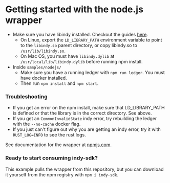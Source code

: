 # Getting started with the node.js wrapper

* Make sure you have libindy installed. Checkout the guides [here](https://github.com/hyperledger/indy-sdk/tree/master/doc).
    * On Linux, export the `LD_LIBRARY_PATH` environment variable to point to the `libindy.so` parent directory, or copy libindy.so to `/usr/lib/libindy.so`.
    * On Mac OS, you must have `libindy.dylib` at `/usr/local/lib/libindy.dylib` before running npm install.
* Inside `samples/nodejs/`
    * Make sure you have a running ledger with `npm run ledger`. You must have docker installed.
    * Then run `npm install` and `npm start`.
 
### Troubleshooting

* If you get an error on the npm install, make sure that LD\_LIBRARY\_PATH is defined or that the library is in the correct directory. See above.
* If you get an `CommonInvalidState` indy error, try rebuilding the ledger with the `--no-cache` docker flag.
* If you just can't figure out why you are getting an indy error, try it with `RUST_LOG=INFO` to see the rust logs.

See documentation for the wrapper at [npmjs.com](https://www.npmjs.com/package/indy-sdk#installing).

### Ready to start consuming indy-sdk?
This example pulls the wrapper from this repository, but you can download it yourself from the npm registry with `npm i indy-sdk`.
